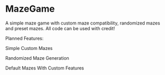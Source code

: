 # MazeGame
A simple maze game with custom maze compatibility, randomized mazes and preset mazes. All code can be used with credit!


Planned Features:

Simple Custom Mazes

Randomized Maze Generation

Default Mazes With Custom Features
